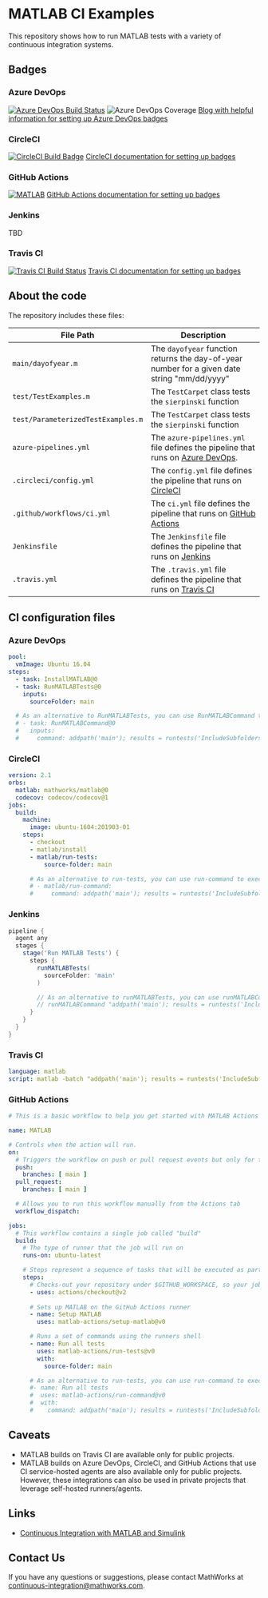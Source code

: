 

# MATLAB CI Examples

This repository shows how to run MATLAB tests with a variety of continuous integration systems.

## Badges

### Azure DevOps
[![Azure DevOps Build Status](https://dev.azure.com/sifounak/MATLAB_Test/_apis/build/status/sifounak.Test_Repo?branchName=main)](https://dev.azure.com/sifounak/MATLAB_Test/_build/latest?definitionId=1&branchName=main)
![Azure DevOps Coverage](https://img.shields.io/azure-devops/coverage/sifounak/MATLAB_Test/1/main)
[Blog with helpful information for setting up Azure DevOps badges](https://gregorsuttie.com/2019/03/20/azure-devops-add-your-build-status-badges-to-your-wiki/)

### CircleCI
[![CircleCI Build Badge](https://circleci.com/gh/sifounak/Test_Repo.svg?style=shield)](https://app.circleci.com/pipelines/github/sifounak/Test_Repo)
[CircleCI documentation for setting up badges](https://circleci.com/docs/2.0/status-badges/#generating-a-status-badge "CircleCI documentation for setting up badges")

### GitHub Actions
[![MATLAB](https://github.com/acampbel/Test_Repo/workflows/MATLAB/badge.svg)](https://github.com/acampbel/Test_Repo/actions?query=workflow%3AMATLAB)
[GitHub Actions documentation for setting up badges](https://docs.github.com/en/actions/managing-workflow-runs/adding-a-workflow-status-badge)

### Jenkins
TBD

### Travis CI
[![Travis CI Build Status](https://travis-ci.com/sifounak/Test_Repo.svg?style=svg?branch=main)](https://travis-ci.com/sifounak/Test_Repo)
[Travis CI documentation for setting up badges](https://docs.travis-ci.com/user/status-images/ "Travis CI documentation for setting up badges")

## About the code
The repository includes these files:

| **File Path**              | **Description**                                                                                       |
|------------------------------------|-----------------------------------------------------------------------------------------------|
| `main/dayofyear.m`                 | The `dayofyear` function returns the day-of-year number for a given date string "mm/dd/yyyy" |
| `test/TestExamples.m`              | The `TestCarpet` class tests the `sierpinski` function                                       |
| `test/ParameterizedTestExamples.m` | The `TestCarpet` class tests the `sierpinski` function                                       |
| `azure-pipelines.yml`              | The `azure-pipelines.yml` file defines the pipeline that runs on [Azure DevOps](https://marketplace.visualstudio.com/items?itemName=MathWorks.matlab-azure-devops-extension). |
| `.circleci/config.yml`             | The `config.yml` file defines the pipeline that runs on [CircleCI](https://circleci.com/orbs/registry/orb/mathworks/matlab)  |
| `.github/workflows/ci.yml`         | The `ci.yml` file defines the pipeline that runs on [GitHub Actions](https://github.com/matlab-actions/overview)             |
| `Jenkinsfile`                      | The `Jenkinsfile` file defines the pipeline that runs on [Jenkins](https://plugins.jenkins.io/matlab/)                       |
| `.travis.yml`                      | The `.travis.yml` file defines the pipeline that runs on [Travis CI](https://docs.travis-ci.com/user/languages/matlab/)      |

## CI configuration files

### Azure DevOps
```yml
pool:
  vmImage: Ubuntu 16.04
steps:
  - task: InstallMATLAB@0
  - task: RunMATLABTests@0
    inputs:
      sourceFolder: main

  # As an alternative to RunMATLABTests, you can use RunMATLABCommand to execute a MATLAB script, function, or statement.
  # - task: RunMATLABCommand@0
  #   inputs:
  #     command: addpath('main'); results = runtests('IncludeSubfolders', true); assertSuccess(results);
```

### CircleCI
```yml
version: 2.1
orbs:
  matlab: mathworks/matlab@0
  codecov: codecov/codecov@1
jobs:
  build:
    machine:
      image: ubuntu-1604:201903-01
    steps:
      - checkout
      - matlab/install
      - matlab/run-tests:
          source-folder: main

      # As an alternative to run-tests, you can use run-command to execute a MATLAB script, function, or statement.
      # - matlab/run-command:
      #     command: addpath('main'); results = runtests('IncludeSubfolders', true); assertSuccess(results);
```

### Jenkins
```groovy
pipeline {
  agent any
  stages {
    stage('Run MATLAB Tests') {
      steps {
        runMATLABTests(
          sourceFolder: 'main'
        )

        // As an alternative to runMATLABTests, you can use runMATLABCommand to execute a MATLAB script, function, or statement.
        // runMATLABCommand "addpath('main'); results = runtests('IncludeSubfolders', true); assertSuccess(results);"
      }
    }
  }
}
```

### Travis CI
```yml
language: matlab
script: matlab -batch "addpath('main'); results = runtests('IncludeSubfolders', true); assertSuccess(results);"
```

### GitHub Actions
```yml
# This is a basic workflow to help you get started with MATLAB Actions

name: MATLAB

# Controls when the action will run. 
on:
  # Triggers the workflow on push or pull request events but only for the main branch
  push:
    branches: [ main ]
  pull_request:
    branches: [ main ]

  # Allows you to run this workflow manually from the Actions tab
  workflow_dispatch:

jobs:
  # This workflow contains a single job called "build"
  build:
    # The type of runner that the job will run on
    runs-on: ubuntu-latest

    # Steps represent a sequence of tasks that will be executed as part of the job
    steps:
      # Checks-out your repository under $GITHUB_WORKSPACE, so your job can access it
      - uses: actions/checkout@v2
      
      # Sets up MATLAB on the GitHub Actions runner
      - name: Setup MATLAB
        uses: matlab-actions/setup-matlab@v0

      # Runs a set of commands using the runners shell
      - name: Run all tests
        uses: matlab-actions/run-tests@v0
        with:
          source-folder: main

      # As an alternative to run-tests, you can use run-command to execute a MATLAB script, function, or statement.
      #- name: Run all tests
      #  uses: matlab-actions/run-command@v0
      #  with:
      #    command: addpath('main'); results = runtests('IncludeSubfolders', true); assertSuccess(results);
```



## Caveats
* MATLAB builds on Travis CI are available only for public projects.
* MATLAB builds on Azure DevOps, CircleCI, and GitHub Actions that use CI service-hosted agents are also available only for public projects. However, these integrations can also be used in private projects that leverage self-hosted runners/agents.

## Links
- [Continuous Integration with MATLAB and Simulink](https://www.mathworks.com/solutions/continuous-integration.html)

## Contact Us
If you have any questions or suggestions, please contact MathWorks at [continuous-integration@mathworks.com](mailto:continuous-integration@mathworks.com).
